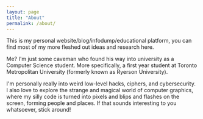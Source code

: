 ```yaml
---
layout: page
title: "About"
permalink: /about/
---
```


This is my personal website/blog/infodump/educational platform, you can find most
of my more fleshed out ideas and research here.

Me? I'm just some caveman who found his way into university as a Computer Science
student. More specifically, a first year student at Toronto Metropolitan University
(formerly known as Ryerson University).

I'm personally really into weird low-level hacks, ciphers, and cybersecurity. I also
love to explore the strange and magical world of computer graphics, where my silly code
is turned into pixels and blips and flashes on the screen, forming people and places.
If that sounds interesting to you whatsoever, stick around!
